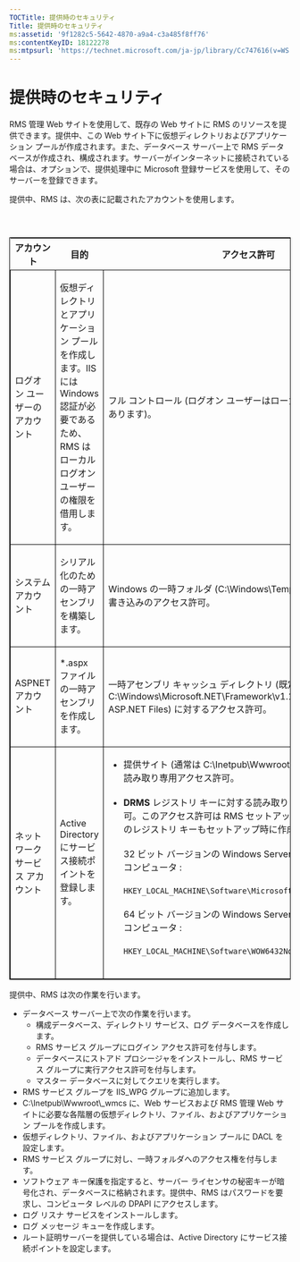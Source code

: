 ```yaml
---
TOCTitle: 提供時のセキュリティ
Title: 提供時のセキュリティ
ms:assetid: '9f1282c5-5642-4870-a9a4-c3a485f8ff76'
ms:contentKeyID: 18122278
ms:mtpsurl: 'https://technet.microsoft.com/ja-jp/library/Cc747616(v=WS.10)'
---
```


提供時のセキュリティ
====================

RMS 管理 Web サイトを使用して、既存の Web サイトに RMS のリソースを提供できます。提供中、この Web サイト下に仮想ディレクトリおよびアプリケーション プールが作成されます。また、データベース サーバー上で RMS データベースが作成され、構成されます。サーバーがインターネットに接続されている場合は、オプションで、提供処理中に Microsoft 登録サービスを使用して、そのサーバーを登録できます。

提供中、RMS は、次の表に記載されたアカウントを使用します。

###  

<p> </p>
<table style="border:1px solid black;">
<colgroup>
<col width="33%" />
<col width="33%" />
<col width="33%" />
</colgroup>
<thead>
<tr class="header">
<th>アカウント</th>
<th>目的</th>
<th>アクセス許可</th>
</tr>
</thead>
<tbody>
<tr class="odd">
<td style="border:1px solid black;"><p>ログオン ユーザーのアカウント</p></td>
<td style="border:1px solid black;"><p>仮想ディレクトリとアプリケーション プールを作成します。IIS には Windows 認証が必要であるため、RMS はローカル ログオン ユーザーの権限を借用します。</p></td>
<td style="border:1px solid black;"><p>フル コントロール (ログオン ユーザーはローカル管理者である必要があります)。</p></td>
</tr>
<tr class="even">
<td style="border:1px solid black;"><p>システム アカウント</p></td>
<td style="border:1px solid black;"><p>シリアル化のための一時アセンブリを構築します。</p></td>
<td style="border:1px solid black;"><p>Windows の一時フォルダ (C:\Windows\Temp) に対する読み取りと書き込みのアクセス許可。</p></td>
</tr>
<tr class="odd">
<td style="border:1px solid black;"><p>ASPNET アカウント</p></td>
<td style="border:1px solid black;"><p>*.aspx ファイルの一時アセンブリを作成します。</p></td>
<td style="border:1px solid black;"><p>一時アセンブリ キャッシュ ディレクトリ (既定では C:\Windows\Microsoft.NET\Framework\v1.1.4322\Temporary ASP.NET Files) に対するアクセス許可。</p></td>
</tr>
<tr class="even">
<td style="border:1px solid black;"><p>ネットワーク サービス アカウント</p></td>
<td style="border:1px solid black;"><p>Active Directory にサービス接続ポイントを登録します。</p></td>
<td style="border:1px solid black;"><ul>
<li>提供サイト (通常は C:\Inetpub\Wwwroot\Provisioning) に対する読み取り専用アクセス許可。<br />
<br />
</li>
<li><strong>DRMS</strong> レジストリ キーに対する読み取りと書き込みのアクセス許可。このアクセス許可は RMS セットアップ時に付与されます。次のレジストリ キーもセットアップ時に作成されます。<br />
<br />
32 ビット バージョンの Windows Server 2003 が動作しているコンピュータ :<br />
<br />
<code>HKEY_LOCAL_MACHINE\Software\Microsoft\DRMS\1.0</code><br />
<br />
64 ビット バージョンの Windows Server 2003 が動作しているコンピュータ :<br />
<br />
<code>HKEY_LOCAL_MACHINE\Software\WOW6432Node\Microsoft\DRMS\1.0</code><br />
<br />
</li>
</ul></td>
</tr>
</tbody>
</table>
<p> </p>

提供中、RMS は次の作業を行います。

-   データベース サーバー上で次の作業を行います。
    -   構成データベース、ディレクトリ サービス、ログ データベースを作成します。
    -   RMS サービス グループにログイン アクセス許可を付与します。
    -   データベースにストアド プロシージャをインストールし、RMS サービス グループに実行アクセス許可を付与します。
    -   マスター データベースに対してクエリを実行します。
-   RMS サービス グループを IIS\_WPG グループに追加します。
-   C:\\Inetpub\\Wwwroot\\\_wmcs に、Web サービスおよび RMS 管理 Web サイトに必要な各階層の仮想ディレクトリ、ファイル、およびアプリケーション プールを作成します。
-   仮想ディレクトリ、ファイル、およびアプリケーション プールに DACL を設定します。
-   RMS サービス グループに対し、一時フォルダへのアクセス権を付与します。
-   ソフトウェア キー保護を指定すると、サーバー ライセンサの秘密キーが暗号化され、データベースに格納されます。提供中、RMS はパスワードを要求し、コンピュータ レベルの DPAPI にアクセスします。
-   ログ リスナ サービスをインストールします。
-   ログ メッセージ キューを作成します。
-   ルート証明サーバーを提供している場合は、Active Directory にサービス接続ポイントを設定します。
